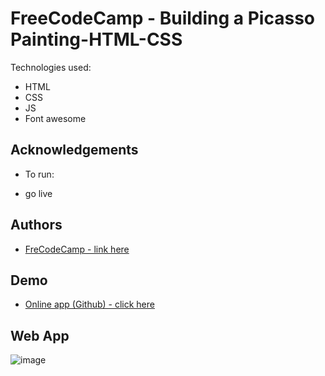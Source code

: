 # FreeCodeCamp - Building a Picasso Painting-HTML-CSS

Technologies used:

- HTML
- CSS
- JS
- Font awesome

## Acknowledgements

- To run:

- go live

## Authors

- [ FreCodeCamp - link here ](https://www.freecodecamp.org/learn/2022/responsive-web-design/)

## Demo

- [Online app (Github) - click here](https://tiagoc0sta.github.io/Picasso-Painting/)

## Web App

![image](https://user-images.githubusercontent.com/63982700/216845184-ccb0d65f-eb07-4862-a09c-f4a3c9a86b34.png)
